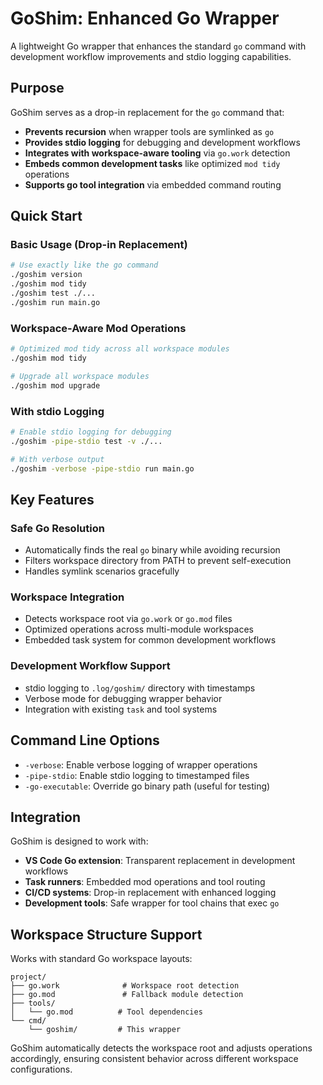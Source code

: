 # GoShim: Enhanced Go Wrapper

A lightweight Go wrapper that enhances the standard `go` command with development workflow improvements and stdio logging capabilities.

## Purpose

GoShim serves as a drop-in replacement for the `go` command that:

-   **Prevents recursion** when wrapper tools are symlinked as `go`
-   **Provides stdio logging** for debugging and development workflows
-   **Integrates with workspace-aware tooling** via `go.work` detection
-   **Embeds common development tasks** like optimized `mod tidy` operations
-   **Supports go tool integration** via embedded command routing

## Quick Start

### Basic Usage (Drop-in Replacement)

```bash
# Use exactly like the go command
./goshim version
./goshim mod tidy
./goshim test ./...
./goshim run main.go
```

### Workspace-Aware Mod Operations

```bash
# Optimized mod tidy across all workspace modules
./goshim mod tidy

# Upgrade all workspace modules
./goshim mod upgrade
```

### With stdio Logging

```bash
# Enable stdio logging for debugging
./goshim -pipe-stdio test -v ./...

# With verbose output
./goshim -verbose -pipe-stdio run main.go
```

## Key Features

### Safe Go Resolution

-   Automatically finds the real `go` binary while avoiding recursion
-   Filters workspace directory from PATH to prevent self-execution
-   Handles symlink scenarios gracefully

### Workspace Integration

-   Detects workspace root via `go.work` or `go.mod` files
-   Optimized operations across multi-module workspaces
-   Embedded task system for common development workflows

### Development Workflow Support

-   stdio logging to `.log/goshim/` directory with timestamps
-   Verbose mode for debugging wrapper behavior
-   Integration with existing `task` and tool systems

## Command Line Options

-   `-verbose`: Enable verbose logging of wrapper operations
-   `-pipe-stdio`: Enable stdio logging to timestamped files
-   `-go-executable`: Override go binary path (useful for testing)

## Integration

GoShim is designed to work with:

-   **VS Code Go extension**: Transparent replacement in development workflows
-   **Task runners**: Embedded mod operations and tool routing
-   **CI/CD systems**: Drop-in replacement with enhanced logging
-   **Development tools**: Safe wrapper for tool chains that exec `go`

## Workspace Structure Support

Works with standard Go workspace layouts:

```
project/
├── go.work              # Workspace root detection
├── go.mod               # Fallback module detection
├── tools/
│   └── go.mod          # Tool dependencies
└── cmd/
    └── goshim/         # This wrapper
```

GoShim automatically detects the workspace root and adjusts operations accordingly, ensuring consistent behavior across different workspace configurations.
